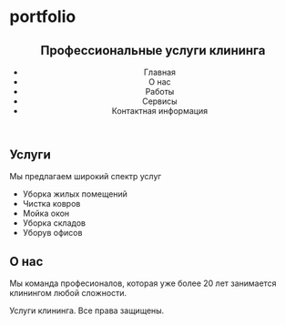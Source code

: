 # portfolio
<!DOCTYPE html>
<html lang="en">
<head>
    <meta charset="UTF-8">
    <title>Название</title>
  <link rel="stylesheet" href="r.css">
</head>
<body>
<header>
  <div>
    <h2>Профессиональные услуги клининга</h2>
  </div>
<nav>
  <ul>
    <li><a>Главная</a></li>
    <li><a>О нас</a></li>
    <li><a>Работы</a></li>
    <li><a>Сервисы</a></li>
    <li><a>Контактная информация</a></li>
  </ul>
</nav>
</header>

<main>
  <section>
    <h2>Услуги</h2>
    <p>Мы предлагаем широкий спектр услуг</p>
    <ul>
      <li><a>Уборка жилых помещений </a></li>
      <li><a>Чистка ковров</a></li>
      <li><a>Мойка окон</a></li>
      <li><a>Уборка складов</a></li>
      <li><a>Уборув офисов</a></li>
    </ul>
  </section>
  <section>
    <h2>О нас</h2>
    <p>Мы команда професионалов, которая уже более 20 лет занимается клинингом любой сложности.</p>
  </section>
</main>
<footer>
  Услуги клининга. Все права защищены.
</footer>

</body>
</html>
